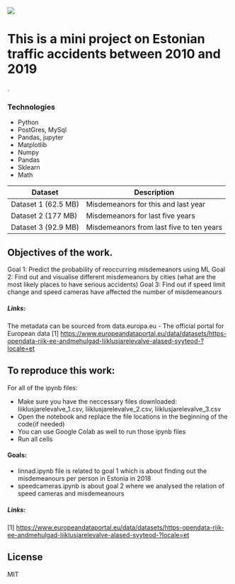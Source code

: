 ![](http://i.imgur.com/y8g506n.png?1)

# This is a mini project on Estonian traffic accidents between 2010 and 2019 
.
### Technologies
* Python
* PostGres, MySql
* Pandas, jupyter
* Matplotlib
* Numpy
* Pandas
* Sklearn
* Math



| Dataset | Description |
| ------ | ------ |
| Dataset 1 (62.5 MB) | Misdemeanors for this and last year |
| Dataset 2 (177 MB) | Misdemeanors for last five years |
| Dataset 3 (92.9 MB) | Misdemeanors from last five to ten years|

## Objectives of the work.

Goal 1: Predict the probability of reoccurring misdemeanors using ML
Goal 2: Find out and visualise different misdemeanors by cities (what are the most likely places to have serious accidents)
Goal 3: Find out if speed limit change and speed cameras have affected the number of misdemeanours
##### Links:
The metadata can be sourced from data.europa.eu - The official portal for European data
[1] https://www.europeandataportal.eu/data/datasets/https-opendata-riik-ee-andmehulgad-liiklusjarelevalve-alased-syyteod-?locale=et

## To reproduce this work:

For all of the ipynb files:
  * Make sure you have the neccessary files downloaded: liiklusjarelevalve_1.csv, liiklusjarelevalve_2.csv, liiklusjarelevalve_3.csv
  * Open the notebook and replace the file locations in the beginning of the code(if needed)
  * You can use Google Colab as well to run those ipynb files
  * Run all cells

#### Goals:
 * linnad.ipynb file is related to goal 1 which is about finding out the misdemeanours per person in Estonia in 2018
 * speedcameras.ipynb is about goal 2 where we analysed the relation of speed cameras and misdemeanours


##### Links:
[1] https://www.europeandataportal.eu/data/datasets/https-opendata-riik-ee-andmehulgad-liiklusjarelevalve-alased-syyteod-?locale=et

## License
MIT
